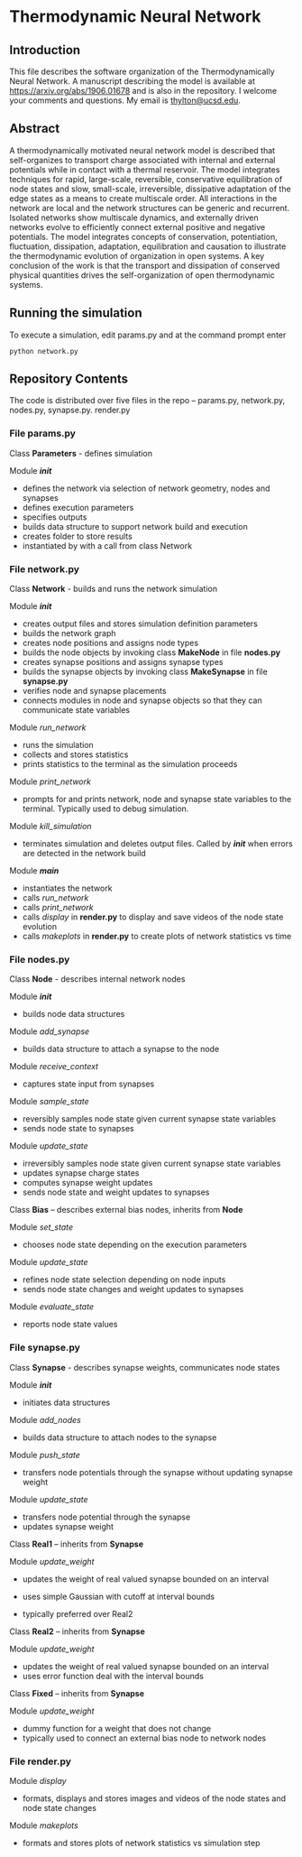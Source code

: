# Thermodynamic Neural Network

## Introduction
This file describes the software organization of the Thermodynamically Neural Network.  A manuscript describing the model is available at https://arxiv.org/abs/1906.01678 and is also in the repository.  I welcome your comments and questions.  My email is thylton@ucsd.edu.

## Abstract
A thermodynamically motivated neural network model is described that self-organizes to transport charge associated with internal and external potentials while in contact with a thermal reservoir. The model integrates techniques for rapid, large-scale, reversible, conservative equilibration of node states and slow, small-scale, irreversible, dissipative adaptation of the edge states as a means to create multiscale order.  All interactions in the network are local and the network structures can be generic and recurrent.  Isolated networks show multiscale dynamics, and externally driven networks evolve to efficiently connect external positive and negative potentials. The model integrates concepts of conservation, potentiation, fluctuation, dissipation, adaptation, equilibration and causation to illustrate the thermodynamic evolution of organization in open systems.  A key conclusion of the work is that the transport and dissipation of conserved physical quantities drives the self-organization of open thermodynamic systems.

## Running the simulation
To execute a simulation, edit params.py and at the command prompt enter

```
python network.py
```

## Repository Contents

The code is distributed over five files in the repo – params.py, network.py, nodes.py, synapse.py. render.py

### File **params.py**

Class **Parameters** - defines simulation

 Module *__init__*
* defines the network via selection of network geometry, nodes and synapses
* defines execution parameters
* specifies outputs
* builds data structure to support network build and execution
* creates folder to store results
* instantiated by with a call from class Network


### File **network.py**

Class **Network** - builds and runs the network simulation

Module *__init__*
* creates output files and stores simulation definition parameters
* builds the network graph
* creates node positions and assigns node types
* builds the node objects by invoking class **MakeNode** in file **nodes.py**
* creates synapse positions and assigns synapse types
* builds the synapse objects by invoking class **MakeSynapse** in file **synapse.py**
* verifies node and synapse placements
* connects modules in node and synapse objects so that they can communicate state variables

Module *run_network*
* runs the simulation
* collects and stores statistics
* prints statistics to the terminal as the simulation proceeds

Module *print_network*
* prompts for and prints network, node and synapse state variables to the terminal.  Typically used to debug simulation.

Module *kill_simulation*
* terminates simulation and deletes output files.  Called by *__init__* when errors are detected in the network build

Module *__main__*
* instantiates the network
* calls *run_network*
* calls *print_network*
* calls *display* in **render.py** to display and save videos of the node state evolution
* calls *makeplots* in **render.py** to create plots of network statistics vs time


### File **nodes.py**

Class **Node** - describes internal network nodes

Module *__init__*
* builds node data structures

Module *add_synapse*
* builds data structure to attach a synapse to the node

Module *receive_context*
* captures state input from synapses

Module *sample_state*
* reversibly samples node state given current synapse state variables
* sends node state to synapses

Module *update_state*
* irreversibly samples node state given current synapse state variables
* updates synapse charge states
* computes synapse weight updates
* sends node state and weight updates to synapses

Class **Bias** – describes external bias nodes, inherits from **Node**

Module *set_state*
* chooses node state depending on the execution parameters

Module *update_state*
* refines node state selection depending on node inputs
* sends node state changes and weight updates to synapses

Module *evaluate_state*
* reports node state values


### File **synapse.py**

Class **Synapse** - describes synapse weights, communicates node states

Module *__init__*
* initiates data structures

Module *add_nodes*
* builds data structure to attach nodes to the synapse

Module *push_state*
* transfers node potentials through the synapse without updating synapse weight

Module *update_state*
* transfers node potential through the synapse
* updates synapse weight

Class **Real1** – inherits from **Synapse**

Module *update_weight*
* updates the weight of real valued synapse bounded on an interval
* uses simple Gaussian with cutoff at interval bounds

* typically preferred over Real2

Class **Real2** – inherits from **Synapse**

Module *update_weight*
* updates the weight of real valued synapse bounded on an interval
* uses error function deal with the interval bounds

Class **Fixed** – inherits from **Synapse**

Module *update_weight*
* dummy function for a weight that does not change
* typically used to connect an external bias node to network nodes


### File **render.py**

Module *display*
* formats, displays and stores images and videos of the node states and node state changes

Module *makeplots*
* formats and stores plots of network statistics vs simulation step
